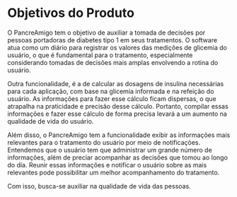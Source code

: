 # Objetivos do Produto

O PancreAmigo tem o objetivo de auxiliar a tomada de decisões por pessoas portadoras de diabetes tipo 1 em seus tratamentos. O software atua como um diário para registrar os valores das medições de glicemia do usuário, o que é fundamental para o tratamento, especialmente considerando tomadas de decisões mais amplas envolvendo a rotina do usuário.

Outra funcionalidade, é a de calcular as dosagens de insulina necessárias para cada aplicação, com base na glicemia informada e na refeição do usuário. As informações para fazer esse cálculo ficam dispersas, o que atrapalha na praticidade e precisão desse cálculo. Portanto, compilar essas informações e fazer esse cálculo de forma precisa levará a um aumento na qualidade de vida do usuário.

Além disso, o PancreAmigo tem a funcionalidade exibir as informações mais relevantes para o tratamento do usuário por meio de notificações. Entendemos que o usuário tem que administrar um grande número de informações, além de preciar acompanhar as decisões que tomou ao longo do dia. Reunir essas informações e notificar o usuário sobre as mais relevantes pode possibilitar um melhor acompanhamento do tratamento.

Com isso, busca-se auxiliar na qualidade de vida das pessoas. 
